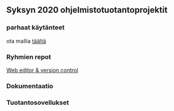 ## Syksyn 2020 ohjelmistotuotantoprojektit

### parhaat käytänteet

ota mallia [täältä](https://github.com/ohtu-ohjaajat/OhTuHistory/blob/master/reference.md)

### Ryhmien repot
[Web editor & version control](https://github.com/ohtuprojekti-eficode/WEVC)


### Dokumentaatio


### Tuotantosovellukset
